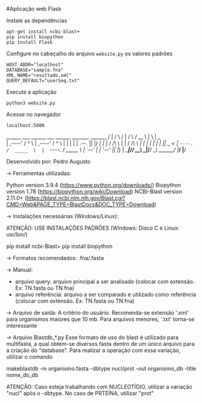 #Aplicação web Flask

Instale as dependências
```
apt-get install ncbi-blast+
pip install biopython
pip install Flask
```

Configure no cabeçalho do arquivo `website.py` os valores padrões
```
HOST_ADDR="localhost"
DATABASE="sample.fna"
XML_NAME="resultado.xml"
QUERY_DEFAULT="userSeq.txt"
```

Execute a aplicação
```
python3 website.py
```

Acesse no navegador
```
localhost:5000
```

  ______      ___        ______      ___        ______       _______  .______
 /      |    /   \      /      |    /   \      /  __  \     |       \ |   _  \
|  ,----'   /  ^  \    |  ,----'   /  ^  \    |  |  |  |    |  .--.  ||  |_)  |
|  |       /  /_\  \   |  |       /  /_\  \   |  |  |  |    |  |  |  ||   _  <
|  `----. /  _____  \  |  `----. /  _____  \  |  `--'  |    |  '--'  ||  |_)  |
 \______|/__/     \__\  \______|/__/     \__\  \______/     |_______/ |______/


Desenvolvido por: Pedro Augusto

-> Ferramentas utilizadas:

Python version 3.9.4 (https://www.python.org/downloads/) 
Biopython version 1.78 (https://biopython.org/wiki/Download)
NCBI-Blast version 2.11.0+ (https://blast.ncbi.nlm.nih.gov/Blast.cgi?CMD=Web&PAGE_TYPE=BlastDocs&DOC_TYPE=Download)

-> Instalações necessárias (Windows/Linux):

ATENÇÃO: USE INSTALAÇÕES PADRÕES (Windows: Disco C e Linux: usr/bin/)

pip install ncbi-Blast+
pip install biopython

-> Formatos recomendados: .fna/.fasta

-> Manual:
- arquivo query: arquivo principal a ser analisado (colocar com extensão. Ex: TN.fasta ou TN.fna)
- arquivo referência: arquivo a ser comparado e utilizado como referência (colocar com extensão. Ex: TN.fasta ou TN.fna)

-> Arquivo de saída: A critério do usuário. Recomenda-se extensão '.xml' para organismos maiores que 10 mb. Para arquivos menores, '.txt' torna-se interessante

-> Arquivo Blastdb_*.py
Esse formato de uso do blast é utilizado para multifasta, a qual obtem-se diversos fasta dentro de um único arquivo para a criação do "database". Para realizar a operação com essa variação, utilizar o comando

makeblastdb -in organismo.fasta -dbtype nucl/prot -out organismo_db -title nome_do_db

ATENÇÃO: Caso esteja trabalhando com NUCLEOTÍDIO, utilizar a variação "nucl" após o -dbtype. No caso de PRTEÍNA, utilizar "prot"
